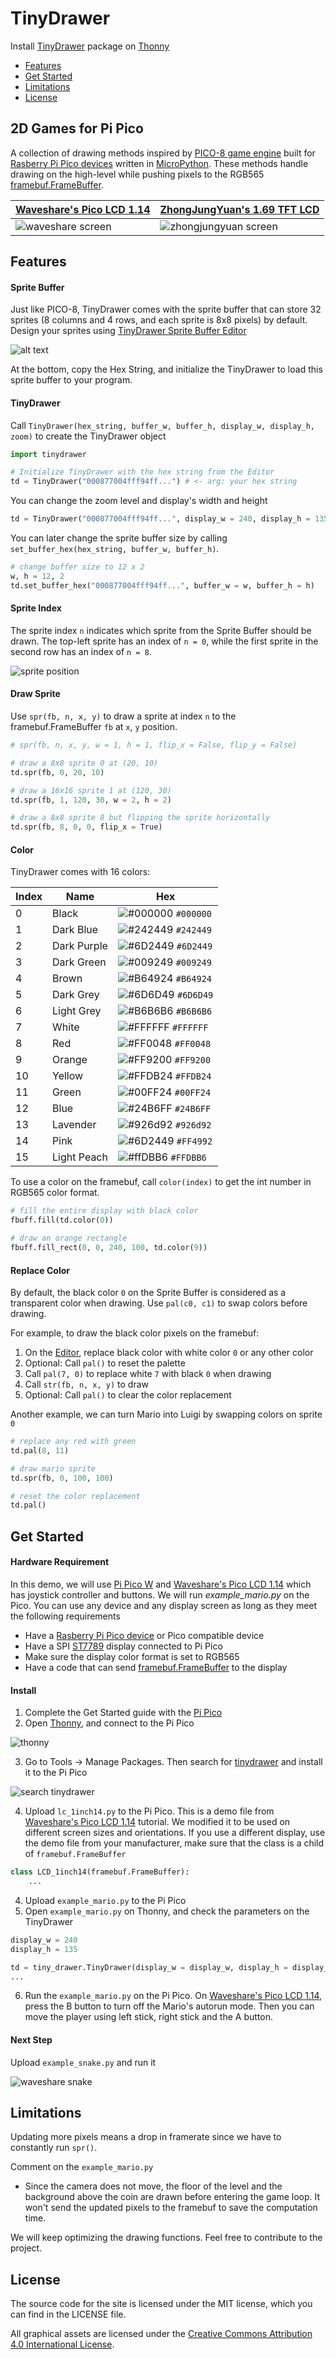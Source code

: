 # TinyDrawer

Install [TinyDrawer]() package on [Thonny](https://thonny.org)

- [Features](#features)
- [Get Started](#get_started)
- [Limitations](#limitations)
- [License](#license)

## 2D Games for Pi Pico
A collection of drawing methods inspired by [PICO-8 game engine](https://www.lexaloffle.com/pico-8.php) built for [Rasberry Pi Pico devices](https://www.raspberrypi.com/products/raspberry-pi-pico) written in [MicroPython](https://micropython.org). These methods handle drawing on the high-level while pushing pixels to the RGB565 [framebuf.FrameBuffer](https://docs.micropython.org/en/latest/library/framebuf.html).

| [Waveshare's Pico LCD 1.14](https://www.waveshare.com/wiki/Pico-LCD-1.14) | [ZhongJungYuan's 1.69 TFT LCD](https://www.aliexpress.com/i/1005004721706705.html) |
| - | - |
| ![waveshare screen](./images/waveshare_pico_lcd_1_14.gif) | ![zhongjungyuan screen](./images/zjy169s0800tg01.gif) |

<a name="features"></a>

## Features

#### Sprite Buffer
Just like PICO-8, TinyDrawer comes with the sprite buffer that can store 32 sprites (8 columns and 4 rows, and each sprite is 8x8 pixels) by default. Design your sprites using [TinyDrawer Sprite Buffer Editor](https://html-preview.github.io/?url=https://github.com/saranomy/tinydrawer/blob/master/editor.html)

![alt text](./images/editor.png)

At the bottom, copy the Hex String, and initialize the TinyDrawer to load this sprite buffer to your program.

#### TinyDrawer

Call `TinyDrawer(hex_string, buffer_w, buffer_h, display_w, display_h, zoom)` to create the TinyDrawer object

```python
import tinydrawer

# Initialize TinyDrawer with the hex string from the Editor
td = TinyDrawer("000877004fff94ff...") # <- arg: your hex string
```

You can change the zoom level and display's width and height

```python
td = TinyDrawer("000877004fff94ff...", display_w = 240, display_h = 135, zoom = 5)
```

You can later change the sprite buffer size by calling `set_buffer_hex(hex_string, buffer_w, buffer_h)`.

```python
# change buffer size to 12 x 2
w, h = 12, 2
td.set_buffer_hex("000877004fff94ff...", buffer_w = w, buffer_h = h)
```

#### Sprite Index

The sprite index `n` indicates which sprite from the Sprite Buffer should be drawn. The top-left sprite has an index of `n = 0`, while the first sprite in the second row has an index of `n = 8`.

![sprite position](./images/sprites.png)

#### Draw Sprite

Use `spr(fb, n, x, y)` to draw a sprite at index `n` to the framebuf.FrameBuffer `fb` at `x`, `y` position.

```python
# spr(fb, n, x, y, w = 1, h = 1, flip_x = False, flip_y = False)

# draw a 8x8 sprite 0 at (20, 10)
td.spr(fb, 0, 20, 10)

# draw a 16x16 sprite 1 at (120, 30)
td.spr(fb, 1, 120, 30, w = 2, h = 2)

# draw a 8x8 sprite 8 but flipping the sprite horizontally
td.spr(fb, 8, 0, 0, flip_x = True)
```

#### Color
TinyDrawer comes with 16 colors:

| Index | Name | Hex |
| - | - | - |
| 0 | Black | ![#000000](https://via.placeholder.com/15/000000/000000?text=+) `#000000` |
| 1 | Dark Blue | ![#242449](https://via.placeholder.com/15/242449/000000?text=+) `#242449` |
| 2 | Dark Purple | ![#6D2449](https://via.placeholder.com/15/6D2449/000000?text=+) `#6D2449` |
| 3 | Dark Green | ![#009249](https://via.placeholder.com/15/009249/000000?text=+) `#009249` |
| 4 | Brown | ![#B64924](https://via.placeholder.com/15/B64924/000000?text=+) `#B64924` |
| 5 | Dark Grey | ![#6D6D49](https://via.placeholder.com/15/6D6D49/000000?text=+) `#6D6D49` |
| 6 | Light Grey | ![#B6B6B6](https://via.placeholder.com/15/B6B6B6/000000?text=+) `#B6B6B6` |
| 7 | White | ![#FFFFFF](https://via.placeholder.com/15/FFFFFF/000000?text=+) `#FFFFFF` |
| 8 | Red | ![#FF0048](https://via.placeholder.com/15/FF0048/000000?text=+) `#FF0048` |
| 9 | Orange | ![#FF9200](https://via.placeholder.com/15/FF9200/000000?text=+) `#FF9200` |
| 10 | Yellow | ![#FFDB24](https://via.placeholder.com/15/FFDB24/000000?text=+) `#FFDB24` |
| 11 | Green | ![#00FF24](https://via.placeholder.com/15/00FF24/000000?text=+) `#00FF24` |
| 12 | Blue | ![#24B6FF](https://via.placeholder.com/15/24B6FF/000000?text=+) `#24B6FF` |
| 13 | Lavender | ![#926d92](https://via.placeholder.com/15/926d92/000000?text=+) `#926d92` |
| 14 | Pink | ![#6D2449](https://via.placeholder.com/15/6D2449/000000?text=+) `#FF4992` |
| 15 | Light Peach | ![#ffDBB6](https://via.placeholder.com/15/ffDBB6/000000?text=+) `#FFDBB6` |

To use a color on the framebuf, call `color(index)` to get the int number in RGB565 color format.

```python
# fill the entire display with black color
fbuff.fill(td.color(0))

# draw an orange rectangle
fbuff.fill_rect(0, 0, 240, 100, td.color(9))
```

#### Replace Color

By default, the black color `0` on the Sprite Buffer is considered as a transparent color when drawing. Use `pal(c0, c1)` to swap colors before drawing.

For example, to draw the black color pixels on the framebuf:
1. On the [Editor](https://html-preview.github.io/?url=https://github.com/saranomy/tinydrawer/blob/master/editor.html), replace black color with white color `0` or any other color
2. Optional: Call `pal()` to reset the palette
3. Call `pal(7, 0)` to replace white `7` with black `0` when drawing
4. Call `str(fb, n, x, y)` to draw
5. Optional: Call `pal()` to clear the color replacement

Another example, we can turn Mario into Luigi by swapping colors on sprite `0`

```python
# replace any red with green
td.pal(8, 11) 

# draw mario sprite
td.spr(fb, 0, 100, 100)

# reset the color replacement
td.pal()
```

<a name="get_started"></a>

## Get Started

#### Hardware Requirement
In this demo, we will use [Pi Pico W](https://www.pishop.ca/product/raspberry-pi-pico-w/) and [Waveshare's Pico LCD 1.14](https://www.pishop.ca/product/1-14inch-lcd-display-module-for-raspberry-pi-pico-65k-colors-240-135-spi/) which has joystick controller and buttons. We will run *example_mario.py* on the Pico. You can use any device and any display screen as long as they meet the following requirements
- Have a [Rasberry Pi Pico device](https://www.raspberrypi.com/products/raspberry-pi-pico) or Pico compatible device
- Have a SPI [ST7789](https://newhavendisplay.com/content/datasheets/ST7789V.pdf) display connected to Pi Pico
- Make sure the display color format is set to RGB565
- Have a code that can send [framebuf.FrameBuffer](https://docs.micropython.org/en/latest/library/framebuf.html) to the display


#### Install

1. Complete the Get Started guide with the [Pi Pico](https://projects.raspberrypi.org/en/projects/getting-started-with-the-pico)
2. Open [Thonny](https://thonny.org), and connect to the Pi Pico

![thonny](./images/thonny.png)

3. Go to Tools -> Manage Packages. Then search for [tinydrawer](https://pypi.org/project/tinydrawer/) and install it to the Pi Pico

![search tinydrawer](./images/tinydrawer.png)

4. Upload `lc_1inch14.py` to the Pi Pico. This is a demo file from [Waveshare's Pico LCD 1.14](https://www.waveshare.com/wiki/Pico-LCD-1.14) tutorial. We modified it to be used on different screen sizes and orientations. If you use a different display, use the demo file from your manufacturer, make sure that the class is a child of `framebuf.FrameBuffer`

```python
class LCD_1inch14(framebuf.FrameBuffer):
    ...
```

4. Upload `example_mario.py` to the Pi Pico
5. Open `example_mario.py` on Thonny, and check the parameters on the TinyDrawer

```python
display_w = 240
display_h = 135

td = tiny_drawer.TinyDrawer(display_w = display_w, display_h = display_h)
...
```

6. Run the `example_mario.py` on the Pi Pico. On [Waveshare's Pico LCD 1.14](https://www.waveshare.com/wiki/Pico-LCD-1.14), press the B button to turn off the Mario's autorun mode. Then you can move the player using left stick, right stick and the A button.

#### Next Step
Upload `example_snake.py` and run it

![waveshare snake](./images/snake_on_lcd_1_14.gif)


<a name="license"></a>

## Limitations

Updating more pixels means a drop in framerate since we have to constantly run `spr()`. 

Comment on the `example_mario.py`
- Since the camera does not move, the floor of the level and the background above the coin are drawn before entering the game loop. It won't send the updated pixels to the framebuf to save the computation time.

We will keep optimizing the drawing functions. Feel free to contribute to the project.

<a name="license"></a>

## License

The source code for the site is licensed under the MIT license, which you can find in the LICENSE file.

All graphical assets are licensed under the [Creative Commons Attribution 4.0 International License](https://creativecommons.org/licenses/by/4.0).